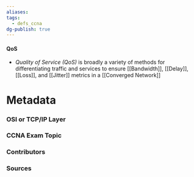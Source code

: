 ```yaml
---
aliases: 
tags:
  - defs_ccna
dg-publish: true
---
```

#### QoS
- *Quality of Service (QoS)* is broadly a variety of methods for differentiating traffic and services to ensure [[Bandwidth]], [[Delay]], [[Loss]], and [[Jitter]] metrics in a [[Converged Network]]

# Metadata
### OSI or TCP/IP Layer

### CCNA Exam Topic

### Contributors

### Sources
